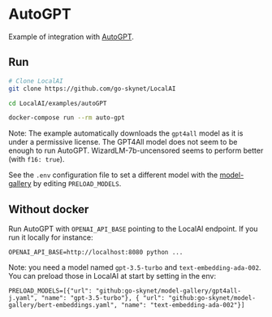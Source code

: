 # AutoGPT

Example of integration with [AutoGPT](https://github.com/Significant-Gravitas/Auto-GPT).

## Run

```bash
# Clone LocalAI
git clone https://github.com/go-skynet/LocalAI

cd LocalAI/examples/autoGPT

docker-compose run --rm auto-gpt
```

Note: The example automatically downloads the `gpt4all` model as it is under a permissive license. The GPT4All model does not seem to be enough to run AutoGPT. WizardLM-7b-uncensored seems to perform better (with `f16: true`).

See the `.env` configuration file to set a different model with the [model-gallery](https://github.com/go-skynet/model-gallery) by editing `PRELOAD_MODELS`.

## Without docker

Run AutoGPT with `OPENAI_API_BASE` pointing to the LocalAI endpoint. If you run it locally for instance:

```
OPENAI_API_BASE=http://localhost:8080 python ...
```

Note: you need a model named `gpt-3.5-turbo` and `text-embedding-ada-002`. You can preload those in LocalAI at start by setting in the env:

```
PRELOAD_MODELS=[{"url": "github:go-skynet/model-gallery/gpt4all-j.yaml", "name": "gpt-3.5-turbo"}, { "url": "github:go-skynet/model-gallery/bert-embeddings.yaml", "name": "text-embedding-ada-002"}]
```
